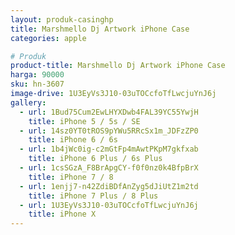```yaml
---
layout: produk-casinghp
title: Marshmello Dj Artwork iPhone Case
categories: apple

# Produk
product-title: Marshmello Dj Artwork iPhone Case
harga: 90000
sku: hn-3607
image-drive: 1U3EyVs3J10-03uTOCcfoTfLwcjuYnJ6j
gallery:
  - url: 1Bud75Cum2EwLHYXDwb4FAL39YC55YwjH
    title: iPhone 5 / 5s / SE
  - url: 14sz0YT0tROS9pYWu5RRcSx1m_JDFzZP0
    title: iPhone 6 / 6s
  - url: 1b4jWc0ig-c2mGtFp4mAwtPKpM7gkfxab
    title: iPhone 6 Plus / 6s Plus
  - url: 1csSGzA_F8BrApgCY-f0f0nz0k4BfpBrX
    title: iPhone 7 / 8
  - url: 1enjj7-n42ZdiBDfAnZyg5dJiUtZ1m2td
    title: iPhone 7 Plus / 8 Plus
  - url: 1U3EyVs3J10-03uTOCcfoTfLwcjuYnJ6j
    title: iPhone X
---
```

